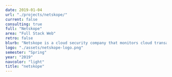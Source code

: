 ```yaml
---
date: 2019-01-04
url: "./projects/netskope/"
current: false
consulting: true
full: "Netskope"
area: "Full Stack Web"
retro: false
blurb: "Netskope is a cloud security company that monitors cloud transactions for companies like Airbnb and Nvidia. We built a standalone web application to perform data analysis on security logs and make them easier to understand."
logo: "./assets/netskope-logo.png"
semester: "Spring"
year: "2019"
navcolor: "light"
title: "netskope"
---
```

